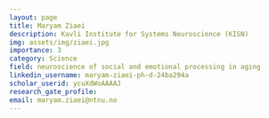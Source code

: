 ```yaml
---
layout: page
title: Maryam Ziaei 
description: Kavli Institute for Systems Neuroscience (KISN)
img: assets/img/ziaei.jpg
importance: 3
category: Science
field: neuroscience of social and emotional processing in aging
linkedin_username: maryam-ziaei-ph-d-24ba294a
scholar_userid: ycuXdWoAAAAJ
research_gate_profile: 
email: maryam.ziaei@ntnu.no
---
```


